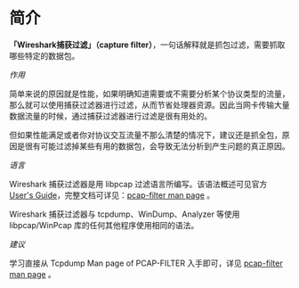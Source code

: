 # 简介

**「Wireshark捕获过滤」（capture filter）**，一句话解释就是抓包过滤，需要抓取哪些特定的数据包。


_作用_


简单来说的原因就是性能，如果明确知道需要或不需要分析某个协议类型的流量，那么就可以使用捕获过滤器进行过滤，从而节省处理器资源。因此当网卡传输大量数据流量的时候，通过捕获过滤器进行过滤是很有用处的。


但如果性能满足或者你对协议交互流量不那么清楚的情况下，建议还是抓全包，原因是很有可能过滤掉某些有用的数据包，会导致无法分析到产生问题的真正原因。


_语言_


Wireshark 捕获过滤器是用 libpcap 过滤语言所编写。该语法概述可见官方 [User's Guide](http://www.wireshark.org/docs/wsug_html_chunked/ChCapCaptureFilterSection.html)，完整文档可详见：[pcap-filter man page](https://www.tcpdump.org/manpages/pcap-filter.7.html) 。


Wireshark 捕获过滤器与 tcpdump、WinDump、Analyzer 等使用 libpcap/WinPcap 库的任何其他程序使用相同的语法。


_建议_


学习直接从 Tcpdump Man page of PCAP-FILTER 入手即可，详见 [pcap-filter man page](https://www.tcpdump.org/manpages/pcap-filter.7.html) 。




